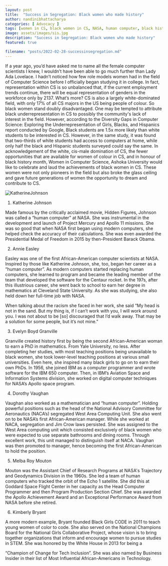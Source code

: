 ```yaml
---
layout: post
title:  "Success in Segregation: Black women who made history"
author: nandinibhattacharya
categories: [ Advocacy ]
tags: [women in CS, black women in CS, NASA, human computer, black history month,Katherine Johnson,Annie Easley,Evelyn Boyd Granville,Dorothy Vaughan,Melba Roy Mouton,Kimberly Bryant]
image: assets/images/sis.jpg
description: "Success in Segregation: Black women who made history"
featured: true

filename: "posts/2022-02-28-successinsegregation.md"
---
```


If a year ago, you’d have asked me to name all the female computer scientists I knew, I wouldn’t
have been able to go much further than Lady Ada Lovelace. I hadn’t noticed how few role
models women had in the field of Computer Science before I officially began studying it in
college. In fact, representation within CS is so unbalanced that, if the current employment trends
continue, there will be equal representation of genders in the workforce only by 2137. What’s
more? CS is also a largely white-dominated field, with only 17% of all CS majors in the US
being people of colour. So black women stand doubly disadvantaged.
One may be tempted to attribute black underrepresentation in CS to possibly the community&#39;s
lack of interest in the field. However, according to the Diversity Gaps in Computer Science:
Exploring the Underrepresentation of Girls, Blacks, and Hispanics report conducted by Google,
Black students are 1.5x more likely than white students to be interested in CS. However, in the
same study, it was found that two-thirds of white students had access to computers at home,
while only half the black and Hispanic students surveyed could say the same.
In acknowledgement of the white, cis-male domination of CS, the fewer opportunities that are
available for women of colour in CS, and in honour of black history month, Women in Computer
Science, Ashoka University would like to celebrate and laud the achievements of black women
in CS. These women were not only pioneers in the field but also broke the glass ceiling and gave
future generations of women the opportunity to dream and contribute to CS.

![KatherineJohnson](../assets/images/sis.jpg)

1) Katherine Johnson

Made famous by the critically acclaimed movie, Hidden Figures, Johnson was called a “human
computer” at NASA. She was instrumental in the development and launch of Project Mercury
and Apollo 11 missions. She was so good that when NASA first began using modern computers,
she helped check the accuracy of their calculations. She was even awarded the Presidential
Medal of Freedom in 2015 by then-President Barack Obama.

2) Annie Easley

Easley was one of the first African-American computer scientists at NASA. Inspired by those
like Katherine Johnson, she, too, began her career as a “human computer”. As modern computers
started replacing human computers, she learned to program and became the leading member of
the team that developed the software for the Centaur rocket. In the 197s, after this illustrious
career, she went back to school to earn her degree in mathematics at Cleveland State University.
As she was studying, she also held down her full-time job with NASA.

When talking about the racism she faced in her work, she said “My head is not in the sand. But
my thing is, if I can’t work with you, I will work around you. I was not about to be [so]
discouraged that I’d walk away. That may be a solution for some people, but it’s not mine.”

3) Evelyn Boyd Granville

Granville created history first by being the second African-American woman to earn a PhD in
mathematics. From Yale University, no less. After completing her studies, with most teaching
positions being unavailable to black women, she took lower-level teaching positions at various
small universities. Even here, she inspired many black girls to go on to earn their own PhDs.
In 1956, she joined IBM as a computer programmer and wrote software for the IBM 650
computer. Then, in IBM’s Aviation Space and Information Systems division, she worked on
digital computer techniques for NASA’s Apollo space program.

4) Dorothy Vaughan

Vaughan also worked as a mathematician and “human computer”. Holding powerful positions
such as the head of the National Advisory Committee for Aeronautics (NACA’s) segregated
West Area Computing Unit. She also went on to be NASA’s first African-American manager.
While she worked at NACA, segregation and Jim Crow laws persisted. She was assigned to the
West Area computing unit which consisted exclusively of black women who were expected to
use separate bathrooms and dining rooms. Through excellent work, this unit managed to
distinguish itself at NACA. Vaughan was then promoted to manager, hence becoming the first
African-American to hold the position.

5) Melba Roy Mouton

Mouton was the Assistant Chief of Research Programs at NASA&#39;s Trajectory and Geodynamics
Division in the 1960s. She led a team of human computers who tracked the orbit of the Echo 1
satellite. She did this at Goddard Space Flight Center in her capacity as the Head Computer
Programmer and then Program Production Section Chief. She was awarded the Apollo
Achievement Award and an Exceptional Performance Award from NASA before she retired.

6) Kimberly Bryant

A more modern example, Bryant founded Black Girls CODE in 2011 to teach young women of
color to code. She also served on the National Champions Board for the National Girls
Collaborative Project, whose vision is to bring together organizations that inform and encourage
women to pursue studies in STEM. She was honored by the White House in 2013 for being a

“Champion of Change for Tech Inclusion”. She was also named by Business Insider in their list
of Most Influential African-Americans in Technology.
